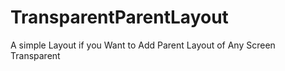 # TransparentParentLayout
A simple Layout if you Want to Add Parent Layout of Any Screen Transparent
